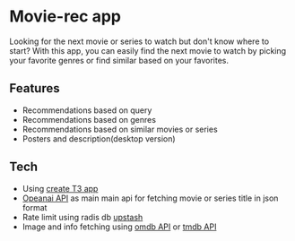 # Movie-rec app

Looking for the next movie or series to watch but don't know where to start? With this app, you can easily find the next movie to watch by picking your favorite genres or find similar based on your favorites.

## Features

- Recommendations based on query
- Recommendations based on genres
- Recommendations based on similar movies or series
- Posters and description(desktop version)

## Tech

- Using [create T3 app](https://create.t3.gg/)
- [Opeanai API](https://github.com/openai/openai-node) as main main api for fetching movie or series title in json format
- Rate limit using radis db [upstash](https://upstash.com/)
- Image and info fetching using [omdb API](https://omdbapi.com/) or [tmdb API](https://developers.themoviedb.org/3/getting-started)

